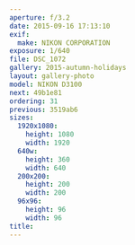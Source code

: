 ```yaml
---
aperture: f/3.2
date: 2015-09-16 17:13:10
exif:
  make: NIKON CORPORATION
exposure: 1/640
file: DSC_1072
gallery: 2015-autumn-holidays
layout: gallery-photo
model: NIKON D3100
next: 49b1e81
ordering: 31
previous: 3519ab6
sizes:
  1920x1080:
    height: 1080
    width: 1920
  640w:
    height: 360
    width: 640
  200x200:
    height: 200
    width: 200
  96x96:
    height: 96
    width: 96
title: 
---
```


